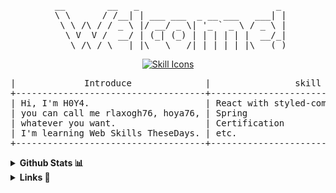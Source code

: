 <div align="center">
<pre>
 __        __   _                          _ 
 \ \      / /__| | ___ ___  _ __ ___   ___| |
  \ \ /\ / / _ \ |/ __/ _ \| '_ ` _ \ / _ \ |
   \ V  V /  __/ | (_| (_) | | | | | |  __/_|
    \_/\_/ \___|_|\___\___/|_| |_| |_|\___(_)
</pre>
    
<div style="text-align: center;">
  <a href="https://skillicons.dev">
    <img src="https://skillicons.dev/icons?i=spring,react,styledcomponents,mui,java,scss" alt="Skill Icons" />
  </a>
</div>


<pre>
|             Introduce              |                skill Stacks                |     goal      |
+------------------------------------+--------------------------------------------+---------------+
| Hi, I'm H0Y4.                      | React with styled-components, mui, scss... | Getting a job |
| you can call me rlaxogh76, hoya76, | Spring                                     | Become Rich   |
| whatever you want.                 | Certification                              |               |
| I'm learning Web Skills TheseDays. | etc.                                       |               |
+------------------------------------+--------------------------------------------+---------------+
</pre>

<details align="left">
  <summary><b>Github Stats 📊</b></summary>

  <table>
    <tr>
      <td>
        <a href="https://github.com/devxb/gitanimals">
          <img src="https://render.gitanimals.org/farms/Podk76" alt="GitAnimals" width="300" />
        </a>
      </td>
      <td>
        <img src="https://github-readme-stats.vercel.app/api?username=rlaxogh76&theme=tokyonight&show_icons=true&hide_border=false&count_private=false" alt="GitHub Stats" width="300" />
      </td>
    </tr>
    <tr>
      <td>
        <img src="https://github-readme-stats.vercel.app/api/top-langs/?username=rlaxogh76&theme=tokyonight&show_icons=true&hide_border=false&layout=compact" alt="Top Languages" width="300" />
      </td>
      <td>
        <img src="https://github-profile-trophy.vercel.app/?username=rlaxogh76&theme=juicyfresh&no-bg=true" alt="GitHub Trophies" width="300" />
      </td>
    </tr>
  </table>

</details>



<details align="left">
  <summary><b>Links 🔗</b></summary>
  <a href='mailto:btm.email2769@gmail.com' target="_blank"><img alt='Gmail' src='https://img.shields.io/badge/Gmail-100000?style=for-the-badge&logo=Gmail&logoColor=FFFFFF&labelColor=DA5145&color=DA5145'/></a>
  <a href='https://velog.io/@hoya76/posts' target="_blank"><img alt='Velog' src='https://img.shields.io/badge/Velog-100000?style=for-the-badge&logo=Velog&logoColor=white&labelColor=1EC997&color=1EC997'/></a>
  <a href='https://discord.gg/AsmhX6kb' target="_blank"><img alt='Discord' src='https://img.shields.io/badge/Discord-100000?style=for-the-badge&logo=Discord&logoColor=FFFFFF&labelColor=5562EB&color=5562EB'/></a>
  <a href="https://paypal.me/hoya76377?country.x=KR&locale.x=ko_KR" target="_blank"><img alt="PayPal" src="https://img.shields.io/badge/PayPal-003087?style=for-the-badge&logo=PayPal&logoColor=003087&labelColor=FFFFFF&color=FFFFFF"/></a>
</details>
